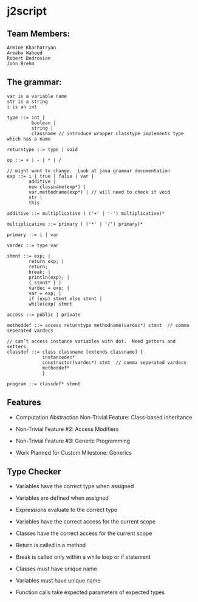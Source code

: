 # j2script

## Team Members:
```
Armine Khachatryan
Areeba Waheed
Robert Bedrosian
John Brehm
```

## The grammar:
```
var is a variable name
str is a string
i is an int

type ::= int | 
         boolean | 
         string | 
         classname // introduce wrapper classtype implements type which has a name

returntype ::= type | void

op ::= + | - | * | /

// might want to change.  Look at java grammar documentation
exp ::= i | true | false | var |
        additive |
        new classname(exp*) |
        var.methodname(exp*) | // will need to check if void
        str |
        this
 
additive ::= multiplicative ( ('+' | '-') multiplicative)*

multiplicative ::= primary ( ('*' | '/') primary)*

primary ::= i | var 
 
vardec ::= type var

stmnt ::= exp; |
        return exp; |
        return;
        break; |  
        println(exp); |
        { stmnt* } |
        vardec = exp; |
        var = exp; |
        if (exp) stmnt else stmnt |
        while(exp) stmnt
 
access ::= public | private

methoddef ::= access returntype methodname(vardec*) stmnt  // comma seperated vardecs

// can’t access instance variables with dot.  Need getters and setters.
classdef ::= class classname [extends classname] {
             instancedec*
             constructor(vardec*) stmt  // comma seperated vardecs
             methoddef*
             }

program ::= classdef* stmnt
```

## Features  
- Computation Abstraction Non-Trivial Feature: Class-based inheritance
                        
- Non-Trivial Feature #2: Access Modifiers
                        
- Non-Trivial Feature #3: Generic Programming
                
- Work Planned for Custom Milestone: Generics

## Type Checker
- Variables have the correct type when assigned

- Variables are defined when assigned

- Expressions evaluate to the correct type

- Variables have the correct access for the current scope

- Classes have the correct access for the current scope

- Return is called in a method

- Break is called only within a while loop or if statement

- Classes must have unique name

- Variables must have unique name

- Function calls take expected parameters of expected types